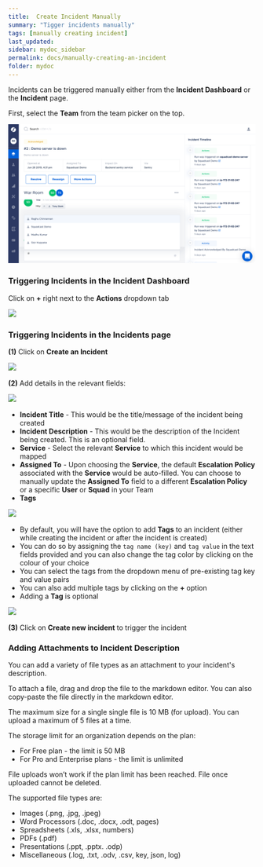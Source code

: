 ```yaml
---
title:  Create Incident Manually
summary: "Tigger incidents manually"
tags: [manually creating incident]
last_updated:
sidebar: mydoc_sidebar
permalink: docs/manually-creating-an-incident
folder: mydoc
---
```


Incidents can be triggered manually either from the **Incident Dashboard** or the **Incident** page.

First, select the **Team** from the team picker on the top.

![](images/incident_1.png)

### Triggering Incidents in the **Incident Dashboard**

Click on **+** right next to the **Actions** dropdown tab 

![](images/manual1.png)

### Triggering Incidents in the **Incidents** page

**(1)** Click on **Create an Incident**

![](images/manual2.png)

**(2)** Add details in the relevant fields:

![](images/manual3.png)

- **Incident Title** - This would be the title/message of the incident being created
- **Incident Description** - This would be the description of the Incident being created. This is an optional field.
- **Service** - Select the relevant **Service** to which this incident would be mapped
- **Assigned To** - Upon choosing the **Service**, the default **Escalation Policy** associated with the **Service** would be auto-filled. You can choose to manually update the **Assigned To** field to a different **Escalation Policy** or a specific **User** or **Squad** in your Team
- **Tags** 

![](images/manual4.png)

- By default, you will have the option to add **Tags** to an incident (either while creating the incident or after the incident is created)
- You can do so by assigning the `tag name (key)` and `tag value` in the text fields provided and you can also change the tag color by clicking on the colour of your choice
- You can select the tags from the dropdown menu of pre-existing tag key and value pairs 
- You can also add multiple tags by clicking on the **+** option
- Adding a **Tag** is optional

![](images/tagging_new_1.png) 

**(3)** Click on **Create new incident** to trigger the incident

### Adding Attachments to Incident Description

You can add a variety of file types as an attachment to your incident's description.

To attach a file, drag and drop the file to the markdown editor. You can also copy-paste the file directly in the markdown editor.

The maximum size for a single single file is 10 MB (for upload). You can upload a maximum of 5 files at a time.

The storage limit for an organization depends on the plan:

- For Free plan - the limit is 50 MB
- For Pro and Enterprise plans - the limit is unlimited

File uploads won’t work if the plan limit has been reached. File once uploaded cannot be deleted.

The supported file types are:

- Images (.png, .jpg, .jpeg)
- Word Processors (.doc, .docx, .odt, pages)
- Spreadsheets (.xls, .xlsx, numbers)
- PDFs (.pdf)
- Presentations (.ppt, .pptx. .odp)
- Miscellaneous (.log, .txt, .odv, .csv, key, json, log)

